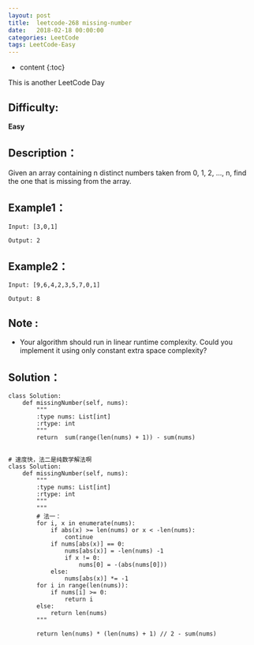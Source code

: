 ```yaml
---
layout: post
title:  leetcode-268 missing-number
date:   2018-02-18 00:00:00
categories: LeetCode
tags: LeetCode-Easy
---
```


* content
{:toc}

This is another LeetCode Day

## Difficulty:

**Easy**

## Description：

Given an array containing n distinct numbers taken from 0, 1, 2, ..., n, find the one that is missing from the array.

## Example1：

```
Input: [3,0,1]

Output: 2
```

## Example2：

```
Input: [9,6,4,2,3,5,7,0,1]

Output: 8
```

## Note :

- Your algorithm should run in linear runtime complexity. Could you implement 
it using only constant extra space complexity?

## Solution：

```
class Solution:
    def missingNumber(self, nums):
        """
        :type nums: List[int]
        :rtype: int
        """
        return  sum(range(len(nums) + 1)) - sum(nums)
        
        
# 速度快，法二是纯数学解法啊
class Solution:
    def missingNumber(self, nums):
        """
        :type nums: List[int]
        :rtype: int
        """
        """
        # 法一：
        for i, x in enumerate(nums):
            if abs(x) >= len(nums) or x < -len(nums):
                continue
            if nums[abs(x)] == 0:
                nums[abs(x)] = -len(nums) -1
                if x != 0:
                    nums[0] = -(abs(nums[0]))
            else:
                nums[abs(x)] *= -1
        for i in range(len(nums)):
            if nums[i] >= 0:
                return i
        else:
            return len(nums)
        """
        
        return len(nums) * (len(nums) + 1) // 2 - sum(nums)
```